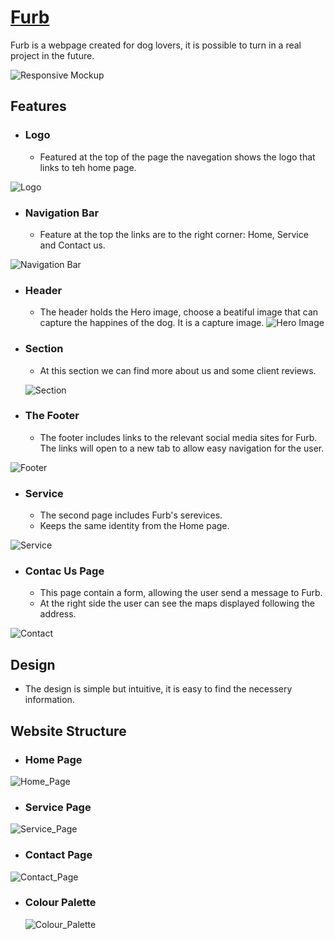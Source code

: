 # [Furb](https://bruna-andelieri.github.io/furb/)

Furb is a webpage created for dog lovers, it is possible to turn in a real project in the future.

![Responsive Mockup](/assets/images/media/mockup.jpg)
## Features

- ### __Logo__
    - Featured at the top of the page the navegation shows the logo that links to teh home page.

![Logo](/assets/images/media/logo.jpg)

- ### __Navigation Bar__
  - Feature at the top the links are to the right corner: Home, Service and Contact us.

![Navigation Bar](/assets/images/media/navigation_bar.jpg)

- ### __Header__
  - The header holds the Hero image, choose a beatiful image that can capture the happines of the dog. It is a capture image.
![Hero Image](/assets/images/media/hero_image.jpg)

- ### __Section__
  - At this section we can find more about us and some client  reviews.
  
  ![Section](/assets/images/media/section.jpg) 
  

  

- ### __The Footer__
  - The footer includes links to the relevant social media sites for Furb. The links will open to a new tab to allow easy navigation for the user.
  
![Footer](/assets/images/media/footer.jpg)

- ### __Service__
  - The second page includes Furb's serevices.
  - Keeps the same identity from the Home page.

![Service](/assets/images/media/service.jpg)

- ### __Contac Us Page__
  - This page contain a form, allowing the user send a message to Furb.
  - At the right side the user can see the maps displayed following the address. 

![Contact](/assets/images/media/contact.jpg)

  ## Design
  
  - The design is simple but intuitive, it is easy to find the necessery information.
  
## Website Structure
  
  - ### __Home Page__
  
  ![Home_Page](/assets/images/media/home_page.jpg)
  
 - ### __Service Page__ 
 
 ![Service_Page](/assets/images/media/service_page.jpg)
 
-  ### __Contact Page__
 ![Contact_Page](/assets/images/media/contact_page.jpg)
 
- ### __Colour Palette__
  
  ![Colour_Palette](/assets/images/media/color_palette.jpg)